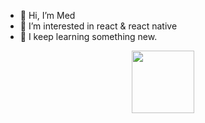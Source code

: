 - 👋 Hi, I’m Med
- 👀 I’m interested in react & react native
- 🌱 I keep learning something new.
<div id="header" align="center">
  <img src="https://media.giphy.com/media/M9gbBd9nbDrOTu1Mqx/giphy.gif" width="100"/>
</div>
<!---
MedElanaami/MedElanaami is a ✨ special ✨ repository because its `README.md` (this file) appears on your GitHub profile.
You can click the Preview link to take a look at your changes.
--->
